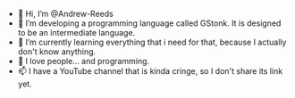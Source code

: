 - 👋 Hi, I’m @Andrew-Reeds
- 👀 I’m developing a programming language called GStonk. It is designed to be an intermediate language.
- 🌱 I’m currently learning everything that i need for that, because I actually don't know anything.
- 💞️ I love people... and programming.
- 📫 I have a YouTube channel that is kinda cringe, so I don't share its link yet.

<!---
Andrew-Reeds/Andrew-Reeds is a ✨ special ✨ repository because its `README.md` (this file) appears on your GitHub profile.
You can click the Preview link to take a look at your changes.
--->
